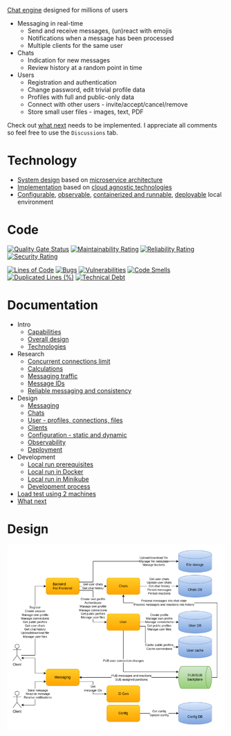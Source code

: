 [Chat engine](docs/intro-capabilities.md) designed for millions of users

* Messaging in real-time
  - Send and receive messages, (un)react with emojis
  - Notifications when a message has been processed
  - Multiple clients for the same user
* Chats
  - Indication for new messages
  - Review history at a random point in time
* Users
  - Registration and authentication
  - Change password, edit trivial profile data
  - Profiles with full and public-only data
  - Connect with other users - invite/accept/cancel/remove
  - Store small user files - images, text, PDF

Check out [what next](docs/what-next.md) needs to be implemented. I appreciate all comments so feel free to use the `Discussions` tab.

# Technology

* [System design](docs/intro-design.md) based on [microservice architecture](https://microservices.io/)
* [Implementation](source) based on [cloud agnostic technologies](docs/intro-technologies.md)
* [Configurable](docs/design-configuration.md), [observable](docs/design-observability.md), [containerized and runnable](docs/dev-run-prerequisites.md), [deployable](docs/design-deployment.md) local environment

# Code

[![Quality Gate Status](https://sonarcloud.io/api/project_badges/measure?project=cvetomir-todorov_CecoChat&metric=alert_status)](https://sonarcloud.io/dashboard?id=cvetomir-todorov_CecoChat)
[![Maintainability Rating](https://sonarcloud.io/api/project_badges/measure?project=cvetomir-todorov_CecoChat&metric=sqale_rating)](https://sonarcloud.io/dashboard?id=cvetomir-todorov_CecoChat)
[![Reliability Rating](https://sonarcloud.io/api/project_badges/measure?project=cvetomir-todorov_CecoChat&metric=reliability_rating)](https://sonarcloud.io/dashboard?id=cvetomir-todorov_CecoChat)
[![Security Rating](https://sonarcloud.io/api/project_badges/measure?project=cvetomir-todorov_CecoChat&metric=security_rating)](https://sonarcloud.io/dashboard?id=cvetomir-todorov_CecoChat)

[![Lines of Code](https://sonarcloud.io/api/project_badges/measure?project=cvetomir-todorov_CecoChat&metric=ncloc)](https://sonarcloud.io/dashboard?id=cvetomir-todorov_CecoChat)
[![Bugs](https://sonarcloud.io/api/project_badges/measure?project=cvetomir-todorov_CecoChat&metric=bugs)](https://sonarcloud.io/dashboard?id=cvetomir-todorov_CecoChat)
[![Vulnerabilities](https://sonarcloud.io/api/project_badges/measure?project=cvetomir-todorov_CecoChat&metric=vulnerabilities)](https://sonarcloud.io/dashboard?id=cvetomir-todorov_CecoChat)
[![Code Smells](https://sonarcloud.io/api/project_badges/measure?project=cvetomir-todorov_CecoChat&metric=code_smells)](https://sonarcloud.io/dashboard?id=cvetomir-todorov_CecoChat)
[![Duplicated Lines (%)](https://sonarcloud.io/api/project_badges/measure?project=cvetomir-todorov_CecoChat&metric=duplicated_lines_density)](https://sonarcloud.io/dashboard?id=cvetomir-todorov_CecoChat)
[![Technical Debt](https://sonarcloud.io/api/project_badges/measure?project=cvetomir-todorov_CecoChat&metric=sqale_index)](https://sonarcloud.io/dashboard?id=cvetomir-todorov_CecoChat)

# Documentation

* Intro
  - [Capabilities](docs/intro-capabilities.md)
  - [Overall design](docs/intro-design.md)
  - [Technologies](docs/intro-technologies.md)
* Research
  - [Concurrent connections limit](docs/research-connection-limit.md)
  - [Calculations](docs/research-calculations.md)
  - [Messaging traffic](docs/research-messaging-traffic.md)
  - [Message IDs](docs/research-message-ids.md)
  - [Reliable messaging and consistency](docs/research-reliable-messaging-consistency.md)
* Design
  - [Messaging](docs/design-messaging.md)
  - [Chats](docs/design-chats.md)
  - [User - profiles, connections, files](docs/design-users.md)
  - [Clients](docs/design-clients.md)
  - [Configuration - static and dynamic](docs/design-configuration.md)
  - [Observability](docs/design-observability.md)
  - [Deployment](docs/design-deployment.md)
* Development
  - [Local run prerequisites](docs/dev-run-prerequisites.md)
  - [Local run in Docker](docs/dev-run-docker.md)
  - [Local run in Minikube](docs/dev-run-minikube.md)
  - [Development process](docs/dev-process.md)
* [Load test using 2 machines](docs/load-test.md)
* [What next](docs/what-next.md)

# Design

![Design](docs/images/cecochat-overall.png)
